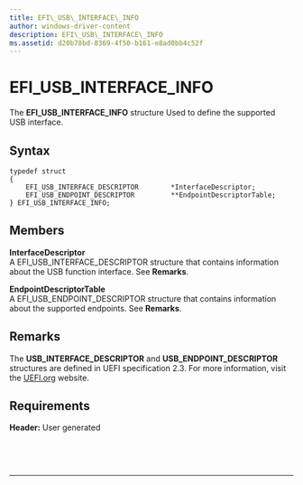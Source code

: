 ```yaml
---
title: EFI\_USB\_INTERFACE\_INFO
author: windows-driver-content
description: EFI\_USB\_INTERFACE\_INFO
ms.assetid: d20b78bd-8369-4f50-b161-e8ad0bb4c52f
---
```


# EFI\_USB\_INTERFACE\_INFO


The **EFI\_USB\_INTERFACE\_INFO** structure Used to define the supported USB interface.

## Syntax


``` syntax
typedef struct 
{
    EFI_USB_INTERFACE_DESCRIPTOR        *InterfaceDescriptor;
    EFI_USB_ENDPOINT_DESCRIPTOR         **EndpointDescriptorTable;
} EFI_USB_INTERFACE_INFO;
```

## Members


<a href="" id="interfacedescriptor"></a>**InterfaceDescriptor**  
A EFI\_USB\_INTERFACE\_DESCRIPTOR structure that contains information about the USB function interface. See **Remarks**.

<a href="" id="endpointdescriptortable"></a>**EndpointDescriptorTable**  
A EFI\_USB\_ENDPOINT\_DESCRIPTOR structure that contains information about the supported endpoints. See **Remarks**.

## Remarks


The **USB\_INTERFACE\_DESCRIPTOR** and **USB\_ENDPOINT\_DESCRIPTOR** structures are defined in UEFI specification 2.3. For more information, visit the [UEFI.org](http://go.microsoft.com/fwlink/p/?linkid=109526) website.

## Requirements


**Header:** User generated

 

 


--------------------


